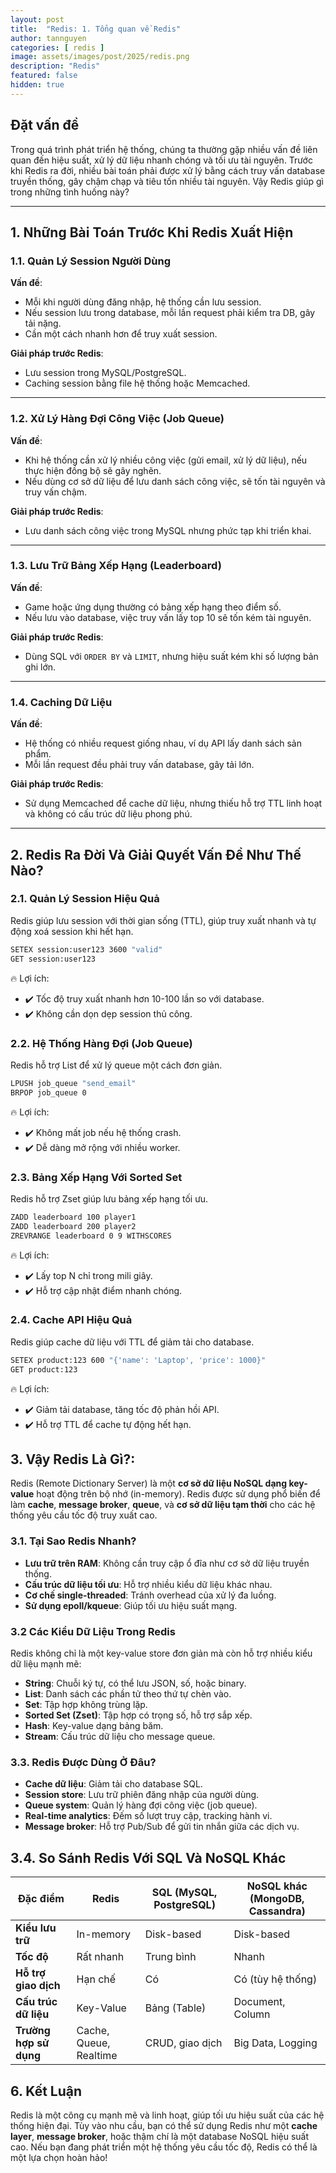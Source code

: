 ```yaml
---
layout: post
title:  "Redis: 1. Tổng quan về Redis"
author: tannguyen
categories: [ redis ]
image: assets/images/post/2025/redis.png
description: "Redis"
featured: false
hidden: true
---
```


## Đặt vấn đề

Trong quá trình phát triển hệ thống, chúng ta thường gặp nhiều vấn đề liên quan đến hiệu suất, xử lý dữ liệu nhanh chóng và tối ưu tài nguyên. Trước khi Redis ra đời, nhiều bài toán phải được xử lý bằng cách truy vấn database truyền thống, gây chậm chạp và tiêu tốn nhiều tài nguyên. Vậy Redis giúp gì trong những tình huống này?

---

## **1. Những Bài Toán Trước Khi Redis Xuất Hiện**

### **1.1. Quản Lý Session Người Dùng**
**Vấn đề**:  
- Mỗi khi người dùng đăng nhập, hệ thống cần lưu session.  
- Nếu session lưu trong database, mỗi lần request phải kiểm tra DB, gây tải nặng.  
- Cần một cách nhanh hơn để truy xuất session.  

**Giải pháp trước Redis**:  
- Lưu session trong MySQL/PostgreSQL.  
- Caching session bằng file hệ thống hoặc Memcached.  

---

### **1.2. Xử Lý Hàng Đợi Công Việc (Job Queue)**
**Vấn đề**:  
- Khi hệ thống cần xử lý nhiều công việc (gửi email, xử lý dữ liệu), nếu thực hiện đồng bộ sẽ gây nghẽn.  
- Nếu dùng cơ sở dữ liệu để lưu danh sách công việc, sẽ tốn tài nguyên và truy vấn chậm.  

**Giải pháp trước Redis**:
- Lưu danh sách công việc trong MySQL nhưng phức tạp khi triển khai.  

---

### **1.3. Lưu Trữ Bảng Xếp Hạng (Leaderboard)**
**Vấn đề**:  
- Game hoặc ứng dụng thường có bảng xếp hạng theo điểm số.  
- Nếu lưu vào database, việc truy vấn lấy top 10 sẽ tốn kém tài nguyên.  

**Giải pháp trước Redis**:  
- Dùng SQL với `ORDER BY` và `LIMIT`, nhưng hiệu suất kém khi số lượng bản ghi lớn.  

---

### **1.4. Caching Dữ Liệu**
**Vấn đề**:
- Hệ thống có nhiều request giống nhau, ví dụ API lấy danh sách sản phẩm.  
- Mỗi lần request đều phải truy vấn database, gây tải lớn.  

**Giải pháp trước Redis**:  
- Sử dụng Memcached để cache dữ liệu, nhưng thiếu hỗ trợ TTL linh hoạt và không có cấu trúc dữ liệu phong phú.  

---

## **2. Redis Ra Đời Và Giải Quyết Vấn Đề Như Thế Nào?**

### **2.1. Quản Lý Session Hiệu Quả**
Redis giúp lưu session với thời gian sống (TTL), giúp truy xuất nhanh và tự động xoá session khi hết hạn.  
```bash
SETEX session:user123 3600 "valid"
GET session:user123
```

🔥 Lợi ích:
* ✔️ Tốc độ truy xuất nhanh hơn 10-100 lần so với database.
* ✔️ Không cần dọn dẹp session thủ công.

### **2.2. Hệ Thống Hàng Đợi (Job Queue)**
Redis hỗ trợ List để xử lý queue một cách đơn giản.
```bash
LPUSH job_queue "send_email"
BRPOP job_queue 0
```
🔥 Lợi ích:
* ✔️ Không mất job nếu hệ thống crash.
* ✔️ Dễ dàng mở rộng với nhiều worker.

### **2.3. Bảng Xếp Hạng Với Sorted Set**
Redis hỗ trợ Zset giúp lưu bảng xếp hạng tối ưu.
```bash
ZADD leaderboard 100 player1
ZADD leaderboard 200 player2
ZREVRANGE leaderboard 0 9 WITHSCORES
```
🔥 Lợi ích:
* ✔️ Lấy top N chỉ trong mili giây.
* ✔️ Hỗ trợ cập nhật điểm nhanh chóng.

### **2.4. Cache API Hiệu Quả**
Redis giúp cache dữ liệu với TTL để giảm tải cho database.

```bash
SETEX product:123 600 "{'name': 'Laptop', 'price': 1000}"
GET product:123
```

🔥 Lợi ích:
* ✔️ Giảm tải database, tăng tốc độ phản hồi API.
* ✔️ Hỗ trợ TTL để cache tự động hết hạn.

## **3. Vậy Redis Là Gì?**:

Redis (Remote Dictionary Server) là một **cơ sở dữ liệu NoSQL dạng key-value** hoạt động trên bộ nhớ (in-memory). Redis được sử dụng phổ biến để làm **cache**, **message broker**, **queue**, và **cơ sở dữ liệu tạm thời** cho các hệ thống yêu cầu tốc độ truy xuất cao.

### **3.1. Tại Sao Redis Nhanh?**

- **Lưu trữ trên RAM**: Không cần truy cập ổ đĩa như cơ sở dữ liệu truyền thống.
- **Cấu trúc dữ liệu tối ưu**: Hỗ trợ nhiều kiểu dữ liệu khác nhau.
- **Cơ chế single-threaded**: Tránh overhead của xử lý đa luồng.
- **Sử dụng epoll/kqueue**: Giúp tối ưu hiệu suất mạng.

### **3.2 Các Kiểu Dữ Liệu Trong Redis**

Redis không chỉ là một key-value store đơn giản mà còn hỗ trợ nhiều kiểu dữ liệu mạnh mẽ:

- **String**: Chuỗi ký tự, có thể lưu JSON, số, hoặc binary.
- **List**: Danh sách các phần tử theo thứ tự chèn vào.
- **Set**: Tập hợp không trùng lặp.
- **Sorted Set (Zset)**: Tập hợp có trọng số, hỗ trợ sắp xếp.
- **Hash**: Key-value dạng bảng băm.
- **Stream**: Cấu trúc dữ liệu cho message queue.

### **3.3. Redis Được Dùng Ở Đâu?**

- **Cache dữ liệu**: Giảm tải cho database SQL.
- **Session store**: Lưu trữ phiên đăng nhập của người dùng.
- **Queue system**: Quản lý hàng đợi công việc (job queue).
- **Real-time analytics**: Đếm số lượt truy cập, tracking hành vi.
- **Message broker**: Hỗ trợ Pub/Sub để gửi tin nhắn giữa các dịch vụ.

## **3.4. So Sánh Redis Với SQL Và NoSQL Khác**

| Đặc điểm  | Redis | SQL (MySQL, PostgreSQL) | NoSQL khác (MongoDB, Cassandra) |
|-----------|-------|--------------------|----------------------|
| **Kiểu lưu trữ** | In-memory | Disk-based | Disk-based |
| **Tốc độ** | Rất nhanh | Trung bình | Nhanh |
| **Hỗ trợ giao dịch** | Hạn chế | Có | Có (tùy hệ thống) |
| **Cấu trúc dữ liệu** | Key-Value | Bảng (Table) | Document, Column |
| **Trường hợp sử dụng** | Cache, Queue, Realtime | CRUD, giao dịch | Big Data, Logging |

## 6. Kết Luận

Redis là một công cụ mạnh mẽ và linh hoạt, giúp tối ưu hiệu suất của các hệ thống hiện đại. Tùy vào nhu cầu, bạn có thể sử dụng Redis như một **cache layer**, **message broker**, hoặc thậm chí là một database NoSQL hiệu suất cao. Nếu bạn đang phát triển một hệ thống yêu cầu tốc độ, Redis có thể là một lựa chọn hoàn hảo!
